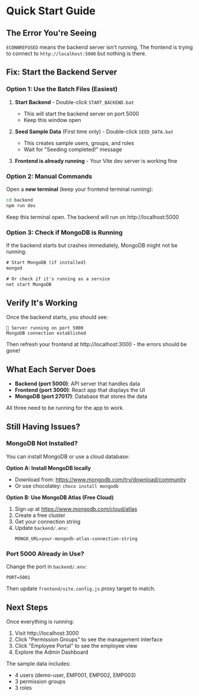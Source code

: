 # Quick Start Guide

## The Error You're Seeing

`ECONNREFUSED` means the backend server isn't running. The frontend is trying to connect to `http://localhost:5000` but nothing is there.

## Fix: Start the Backend Server

### Option 1: Use the Batch Files (Easiest)

1. **Start Backend** - Double-click `START_BACKEND.bat`
   - This will start the backend server on port 5000
   - Keep this window open

2. **Seed Sample Data** (First time only) - Double-click `SEED_DATA.bat`
   - This creates sample users, groups, and roles
   - Wait for "Seeding completed!" message

3. **Frontend is already running** - Your Vite dev server is working fine

### Option 2: Manual Commands

Open a **new terminal** (keep your frontend terminal running):

```cmd
cd backend
npm run dev
```

Keep this terminal open. The backend will run on http://localhost:5000

### Option 3: Check if MongoDB is Running

If the backend starts but crashes immediately, MongoDB might not be running:

```cmd
# Start MongoDB (if installed)
mongod

# Or check if it's running as a service
net start MongoDB
```

## Verify It's Working

Once the backend starts, you should see:
```
🚀 Server running on port 5000
MongoDB connection established
```

Then refresh your frontend at http://localhost:3000 - the errors should be gone!

## What Each Server Does

- **Backend (port 5000)**: API server that handles data
- **Frontend (port 3000)**: React app that displays the UI
- **MongoDB (port 27017)**: Database that stores the data

All three need to be running for the app to work.

## Still Having Issues?

### MongoDB Not Installed?

You can install MongoDB or use a cloud database:

**Option A: Install MongoDB locally**
- Download from: https://www.mongodb.com/try/download/community
- Or use chocolatey: `choco install mongodb`

**Option B: Use MongoDB Atlas (Free Cloud)**
1. Sign up at https://www.mongodb.com/cloud/atlas
2. Create a free cluster
3. Get your connection string
4. Update `backend/.env`:
   ```
   MONGO_URL=your-mongodb-atlas-connection-string
   ```

### Port 5000 Already in Use?

Change the port in `backend/.env`:
```
PORT=5001
```

Then update `frontend/vite.config.js` proxy target to match.

## Next Steps

Once everything is running:
1. Visit http://localhost:3000
2. Click "Permission Groups" to see the management interface
3. Click "Employee Portal" to see the employee view
4. Explore the Admin Dashboard

The sample data includes:
- 4 users (demo-user, EMP001, EMP002, EMP003)
- 3 permission groups
- 3 roles
